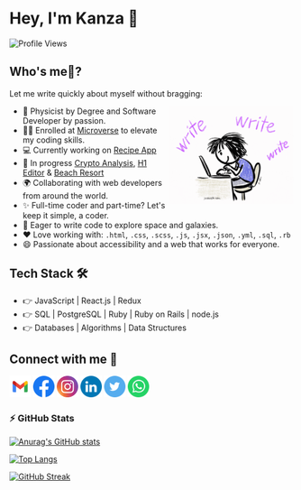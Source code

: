 # Hey, I'm Kanza 👋

![Profile Views](https://komarev.com/ghpvc/?username=KanzaTahreem&color=brightgreen&style=plastic)

## Who's me🤔?

Let me write quickly about myself without bragging:

<img align='right' width='220' src='./images/giphy.gif' alt='Writer Image'>

- 🥈 Physicist by Degree and Software Developer by passion.
- 👩‍🎓 Enrolled at [Microverse](https://github.com/microverseinc) to elevate my coding skills.
- 💻 Currently working on [Recipe App](https://github.com/KanzaTahreem/Recipe-App)
- 🚧 In progress [Crypto Analysis](https://github.com/KanzaTahreem/Crypto-Analysis), [H1 Editor](https://github.com/KanzaTahreem/H1-Editor) & [Beach Resort](https://github.com/KanzaTahreem/Beach-Resort)
- 🌍 Collaborating with web developers from around the world.
- ✨ Full-time coder and part-time? Let's keep it simple, a coder.
- 🚀 Eager to write code to explore space and galaxies.
- ❤ Love working with: `.html`, `.css`, `.scss`, `.js`, `.jsx`, `.json`, `.yml`, `.sql`, `.rb`
- 😄 Passionate about accessibility and a web that works for everyone.

## Tech Stack 🛠

- 👉 JavaScript | React.js | Redux 
- 👉 SQL | PostgreSQL | Ruby | Ruby on Rails | node.js
- 👉 Databases | Algorithms | Data Structures

## Connect with me 🤝

<a href="mailto:tehreemmsk411@gmail.ocm"><img src='./images/gmail.svg' width='38px'></a>
<a href='https://www.facebook.com/kanza.tehreem.79'><img src='./images/Facebook.svg' width='38px'/></a>
<a href='https://www.instagram.com/k.tehr_____eem/' ><img src='./images/Instagram.svg' width='38px'/></a>
<a href='https://www.linkedin.com/in/kanza-tahreem/'><img src='./images/LinkedIN.svg' width='38px'/></a>
<a href='https://twitter.com/kanza_tahreem'><img src='./images/Twitter.svg' width='38px'/></a>
<a href='https://api.whatsapp.com/send?phone=923455636523'><img src='./images/WhatsApp.svg' width='38px'/></a>

### ⚡ GitHub Stats

[![Anurag's GitHub stats](https://github-readme-stats.vercel.app/api?username=KanzaTahreem&hide_rank=false&show_icons=true&include_all_commits=true&count_private=true&title_color=FF6347&text_color=7D5EA9&icon_color=FF6347&border_color=7D5EA9&border_radius=10)](https://github.com/KanzaTahreem)

[![Top Langs](https://github-readme-stats.vercel.app/api/top-langs/?username=KanzaTahreem&langs_count=10&layout=compact&title_color=FF6347&text_color=7D5EA9&custom_title=Most%20Used%20Languages&border_color=7D5EA9&border_radius=10)](https://github.com/KanzaTahreem)

[![GitHub Streak](https://github-readme-streak-stats.herokuapp.com?user=KanzaTahreem&theme=github-light&border_radius=10&ring=FF6347&fire=FF6347&currStreakNum=7D5EA9&border=7D5EA9&sideLabels=000000&sideNums=7D5EA9&currStreakLabel=000000&dates=FF6347&stroke=7D5EA94F)](https://github.com/KanzaTahreem)
